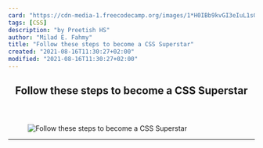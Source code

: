 ```yaml
---
card: "https://cdn-media-1.freecodecamp.org/images/1*H0IBb9kvGI3eIuL1sGmWug.jpeg"
tags: [CSS]
description: "by Preetish HS"
author: "Milad E. Fahmy"
title: "Follow these steps to become a CSS Superstar"
created: "2021-08-16T11:30:27+02:00"
modified: "2021-08-16T11:30:27+02:00"
---
```

<div class="site-wrapper">
<main id="site-main" class="site-main outer">
<div class="inner">
<article class="post-full post tag-css tag-programming tag-web-development tag-technology tag-front-end-development ">
<header class="post-full-header">
<h1 class="post-full-title">Follow these steps to become a CSS Superstar</h1>
</header>
<figure class="post-full-image">
<picture>
<source media="(max-width: 700px)" sizes="1px" srcset="data:image/gif;base64,R0lGODlhAQABAIAAAAAAAP///yH5BAEAAAAALAAAAAABAAEAAAIBRAA7 1w">
<source media="(min-width: 701px)" sizes="(max-width: 800px) 400px,
(max-width: 1170px) 700px,
1400px" srcset="https://cdn-media-1.freecodecamp.org/images/1*H0IBb9kvGI3eIuL1sGmWug.jpeg 300w,
https://cdn-media-1.freecodecamp.org/images/1*H0IBb9kvGI3eIuL1sGmWug.jpeg 600w,
https://cdn-media-1.freecodecamp.org/images/1*H0IBb9kvGI3eIuL1sGmWug.jpeg 1000w,
https://cdn-media-1.freecodecamp.org/images/1*H0IBb9kvGI3eIuL1sGmWug.jpeg 2000w">
<img onerror="this.style.display='none'" src="https://cdn-media-1.freecodecamp.org/images/1*H0IBb9kvGI3eIuL1sGmWug.jpeg" alt="Follow these steps to become a CSS Superstar">
</picture>
</figure>
<section class="post-full-content">
<div class="post-content medium-migrated-article">
</div>
<hr>
</section>
</article>
</div>
</main>
</div>
<!-- Google Tag Manager (noscript) -->
<!-- End Google Tag Manager (noscript) -->
